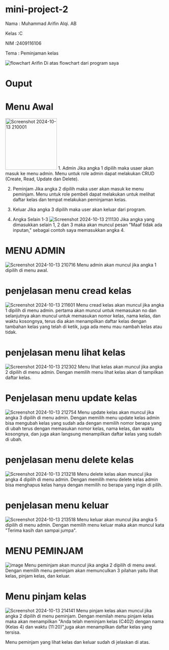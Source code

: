# mini-project-2
Nama  : Muhammad Arifin Alqi. AB

Kelas :C

NIM   :2409116106

Tema  : Peminjaman kelas

![flowchart Arifin](https://github.com/user-attachments/assets/88427786-456f-4445-bf60-f768fa0560be)
Di atas flowchart dari program saya
# Ouput
# Menu Awal
<img width="162" alt="Screenshot 2024-10-13 210001" src="https://github.com/user-attachments/assets/c01d5d5e-c65c-4b16-a7d2-62b636d5af77">
1. Admin
Jika angka 1 dipilih maka usaer akan masuk ke menu admin. Menu untuk role admin dapat melakukan CRUD (Create, Read, Update dan Delete).

2. Peminjam
Jika angka 2 dipilih maka user akan masuk ke menu peminjam. Menu untuk role pembeli dapat melakukan untuk melihat daftar kelas dan tempat melakukan peminjaman kelas.

3. Keluar
Jika angka 3 dipilih maka user akan keluar dari program.

4. Angka Selain 1-3
![Screenshot 2024-10-13 211130](https://github.com/user-attachments/assets/8b808d34-53f9-4090-83e0-83c519a67113)
Jika angka yang dimasukkan selain 1, 2 dan 3 maka akan muncul pesan "Maaf tidak ada inputan," sebagai contoh saya memasukkan angka 4.

# MENU ADMIN
![Screenshot 2024-10-13 210716](https://github.com/user-attachments/assets/6805f4be-c632-4721-aa42-4efd730d032c)
Menu admin akan muncul jika angka 1 dipilih di menu awal.

# penjelasan menu cread kelas

![Screenshot 2024-10-13 211601](https://github.com/user-attachments/assets/9b603fde-3040-41eb-9dbb-f138bd3760d0)
Menu cread kelas akan muncul jika angka 1 dipilih di menu admin.
pertama akan muncul untuk memasukan no dan selanjutnya akan muncul untuk memasukan nomor kelas, nama kelas, dan waktu kosongnya, terus dia akan menampilkan daftar kelas dengan tambahan kelas yang telah di ketik, juga ada menu mau nambah kelas atau tidak.

# penjelasan menu lihat kelas

![Screenshot 2024-10-13 212302](https://github.com/user-attachments/assets/3fe4341d-3c36-415b-b828-8729a5b9ca4f)
Menu lihat kelas akan muncul jika angka 2 dipilih di menu admin.
Dengan memilih menu lihat kelas akan di tampilkan daftar kelas.

# Penjelasan menu update kelas

![Screenshot 2024-10-13 212754](https://github.com/user-attachments/assets/a982a26b-41a3-4f9e-94ec-2549a3edd621)
Menu update kelas akan muncul jika angka 3 dipilih di menu admin.
Dengan memilih menu update kelas admin bisa mengubah kelas yang sudah ada dengan memilih nomor berapa yang di ubah terus dengan memasukan nomor kelas, nama kelas, dan waktu kosongnya, dan juga akan langsung menampilkan daftar kelas yang sudah di ubah.

# penjelasan menu delete kelas

![Screenshot 2024-10-13 213218](https://github.com/user-attachments/assets/ccf62fdc-2027-4ad3-85f4-562a69e792ed)
Menu delete kelas akan muncul jika angka 4 dipilih di menu admin.
Dengan memilih menu delete kelas admin bisa menghapus kelas hanya dengan memilih no berapa yang ingin di pilih.

# penjelasan menu keluar

![Screenshot 2024-10-13 213518](https://github.com/user-attachments/assets/c8028bd5-c25c-4630-88d2-30a0f6408938)
Menu keluar akan muncul jika angka 5 dipilih di menu admin.
Dengan memilih menu keluar maka akan muncul kata "Terima kasih dan sampai jumpa".

# MENU PEMINJAM

![image](https://github.com/user-attachments/assets/a680f4ce-2705-4f14-b5c6-36af1a266d54)
Menu peminjam akan muncul jika angka 2 dipilih di menu awal.
Dengan memilih menu peminjam akan memunculkan 3 pilahan yaitu lihat kelas, pinjam kelas, dan keluar.

# Menu pinjam kelas

![Screenshot 2024-10-13 214141](https://github.com/user-attachments/assets/6a7fa50d-1f9e-494a-9588-41d15d56a6b2)
Menu pinjam kelas akan muncul jika angka 2 dipilih di menu peminjam.
Dengan memilah menu pinjam kelas maka akan menampilkan "Anda telah meminjam kelas (C402) dengan nama (Kelas 4) dan waktu (11:20)",juga akan menampilkan daftar kelas yang tersisa.

Menu peminjam yang lihat kelas dan keluar sudah di jelaskan di atas.








